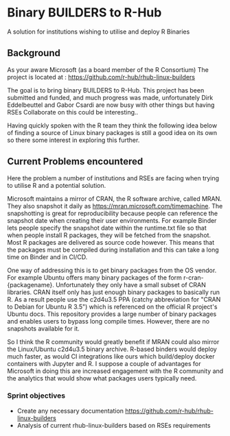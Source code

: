 # Binary BUILDERS to R-Hub

A solution for institutions wishing to utilise and deploy R Binaries

## Background

As your aware Microsoft (as a board member of the R Consortium) 
The project is located at : https://github.com/r-hub/rhub-linux-builders

The goal is to bring binary BUILDERS to R-Hub. This project has been submitted and funded, and much progress was made, unfortunately Dirk Eddelbeuttel and Gabor Csardi are now busy with other things but having RSEs Collaborate on this could be interesting.. 

Having quickly spoken with the R team they think the following idea below of finding a source of Linux binary packages is still a good idea on its own so there some interest in exploring this further.

## Current Problems encountered

Here the problem a number of institutions and RSEs are facing when trying to utilise R and a potential solution.

Microsoft maintains a mirror of CRAN, the R software archive, called MRAN. They also snapshot it daily as  https://mran.microsoft.com/timemachine. The snapshotting is great for reproducibility because people can reference the snapshot date when creating their user environments. For example Binder lets people specify the snapshot date within the runtime.txt file so that when people install R packages, they will be fetched from the snapshot. Most R packages are delivered as source code however. This means that the packages must be compiled during installation and this can take a long time on Binder and in CI/CD.

One way of addressing this is to get binary packages from the OS vendor. For example Ubuntu offers many binary packages of the form r-cran-{packagename}. Unfortunately they only have a small subset of CRAN libraries. CRAN itself only has just enough binary packages to basically run R. As a result people use the c2d4u3.5 PPA (catchy abbreviation for "CRAN to Debian for Ubuntu R 3.5") which is referenced on the official R project's Ubuntu docs. This repository provides a large number of binary packages and enables users to bypass long compile times. However, there are no snapshots available for it.

So I think the R community would greatly benefit if MRAN could also mirror the Linux/Ubuntu c2d4u3.5 binary archive. R-based binders would deploy much faster, as would CI integrations like ours which build/deploy docker containers with Jupyter and R. I suppose a couple of advantages for Microsoft in doing this are increased engagement with the R community and the analytics that would show what packages users typically need.

### Sprint objectives

- Create any necessary documentation https://github.com/r-hub/rhub-linux-builders
- Analysis of current rhub-linux-builders based on RSEs requirements

